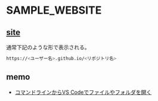 # SAMPLE_WEBSITE

## [site](https://walk-ingegg.github.io/sample_website/)

通常下記のような形で表示される。

```bash
https://<ユーザー名>.github.io/<リポジトリ名>
```

## memo

- [コマンドラインからVS Codeでファイルやフォルダを開く](https://qiita.com/1natsu172/items/b951aa33451dad36bd7c)
